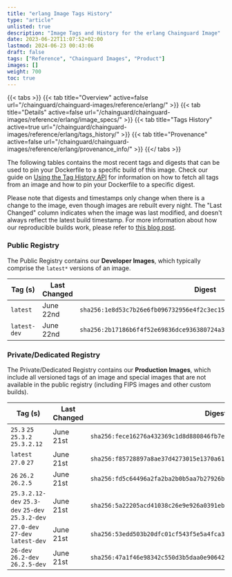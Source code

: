 ```yaml
---
title: "erlang Image Tags History"
type: "article"
unlisted: true
description: "Image Tags and History for the erlang Chainguard Image"
date: 2023-06-22T11:07:52+02:00
lastmod: 2024-06-23 00:43:06
draft: false
tags: ["Reference", "Chainguard Images", "Product"]
images: []
weight: 700
toc: true
---
```


{{< tabs >}}
{{< tab title="Overview" active=false url="/chainguard/chainguard-images/reference/erlang/" >}}
{{< tab title="Details" active=false url="/chainguard/chainguard-images/reference/erlang/image_specs/" >}}
{{< tab title="Tags History" active=true url="/chainguard/chainguard-images/reference/erlang/tags_history/" >}}
{{< tab title="Provenance" active=false url="/chainguard/chainguard-images/reference/erlang/provenance_info/" >}}
{{</ tabs >}}

The following tables contains the most recent tags and digests that can be used to pin your Dockerfile to a specific build of this image. Check our guide on [Using the Tag History API](/chainguard/chainguard-images/using-the-tag-history-api/) for information on how to fetch all tags from an image and how to pin your Dockerfile to a specific digest.

Please note that digests and timestamps only change when there is a change to the image, even though images are rebuilt every night. The "Last Changed" column indicates when the image was last modified, and doesn't always reflect the latest build timestamp. For more information about how our reproducible builds work, please refer to [this blog post](https://www.chainguard.dev/unchained/reproducing-chainguards-reproducible-image-builds).

### Public Registry
The Public Registry contains our **Developer Images**, which typically comprise the `latest*` versions of an image.

| Tag (s)       | Last Changed | Digest                                                                    |
|---------------|--------------|---------------------------------------------------------------------------|
|  `latest`     | June 22nd    | `sha256:1e8d53c7b26e6fb096732956e4f2c3ec15af63d9432b22c023cc49d93afbb9b4` |
|  `latest-dev` | June 22nd    | `sha256:2b17186b6f4f52e69836dce936380724a306b1c4edaf60c9df432513860cea7c` |


### Private/Dedicated Registry
The Private/Dedicated Registry contains our **Production Images**, which include all versioned tags of an image and special images that are not available in the public registry (including FIPS images and other custom builds).

| Tag (s)                                           | Last Changed | Digest                                                                    |
|---------------------------------------------------|--------------|---------------------------------------------------------------------------|
|  `25.3` `25` `25.3.2` `25.3.2.12`                 | June 21st    | `sha256:fece16276a432369c1d8d880846fb7ea3f220efb20f6821013f3694989e669b4` |
|  `latest` `27.0` `27`                             | June 21st    | `sha256:f85728897a8ae37d4273015e1370a6163a63f8d8e3010490f41a429fd8228bc8` |
|  `26` `26.2` `26.2.5`                             | June 21st    | `sha256:fd5c64496a2fa2ba2b0b5aa7b27926bd5cc6e990c69776ac712ef64d719dfaa7` |
|  `25.3.2.12-dev` `25.3-dev` `25-dev` `25.3.2-dev` | June 21st    | `sha256:5a22205acd41038c26e9e926a0391eb512eb3d20ae0d832e75c3dbda71059421` |
|  `27.0-dev` `27-dev` `latest-dev`                 | June 21st    | `sha256:53edd503b20dfc01cf543f5e5a4fca31e6e61f145ce7f72acd7fdd0711622868` |
|  `26-dev` `26.2-dev` `26.2.5-dev`                 | June 21st    | `sha256:47a1f46e98342c550d3b5daa0e90642781165b5f3b1f0417b4e982a622dbf3ca` |

